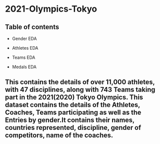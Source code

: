 # 2021-Olympics-Tokyo

## Table of contents

* Gender EDA

* Athletes EDA

* Teams EDA

* Medals EDA


## This contains the details of over 11,000 athletes, with 47 disciplines, along with 743 Teams taking part in the 2021(2020) Tokyo Olympics. This dataset contains the details of the Athletes, Coaches, Teams participating as well as the Entries by gender.It contains their names, countries represented, discipline, gender of competitors, name of the coaches.
